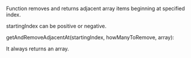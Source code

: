 Function removes and returns adjacent array items beginning at specified index.

startingIndex can be positive or negative.

getAndRemoveAdjacentAt(startingIndex, howManyToRemove, array):

It always returns an array.